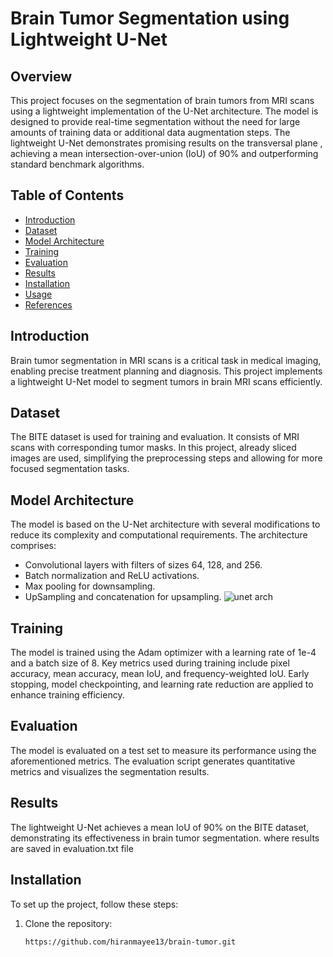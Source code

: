 
# Brain Tumor Segmentation using Lightweight U-Net

## Overview
This project focuses on the segmentation of brain tumors from MRI scans using a lightweight implementation of the U-Net architecture. The model is designed to provide real-time segmentation without the need for large amounts of training data or additional data augmentation steps. The lightweight U-Net demonstrates promising results on the transversal plane , achieving a mean intersection-over-union (IoU) of 90% and outperforming standard benchmark algorithms.

## Table of Contents
- [Introduction](#introduction)
- [Dataset](#dataset)
- [Model Architecture](#model-architecture)
- [Training](#training)
- [Evaluation](#evaluation)
- [Results](#results)
- [Installation](#installation)
- [Usage](#usage)
- [References](#references)

## Introduction
Brain tumor segmentation in MRI scans is a critical task in medical imaging, enabling precise treatment planning and diagnosis. This project implements a lightweight U-Net model to segment tumors in brain MRI scans efficiently.

## Dataset
The BITE dataset is used for training and evaluation. It consists of MRI scans with corresponding tumor masks. In this project, already sliced images are used, simplifying the preprocessing steps and allowing for more focused segmentation tasks.

## Model Architecture
The model is based on the U-Net architecture with several modifications to reduce its complexity and computational requirements. The architecture comprises:
- Convolutional layers with filters of sizes 64, 128, and 256.
- Batch normalization and ReLU activations.
- Max pooling for downsampling.
- UpSampling and concatenation for upsampling.
  ![unet arch](https://github.com/hiranmayee13/brain-tumor/assets/114985598/8de34063-fb40-4886-a89d-86f11606d753)

## Training
The model is trained using the Adam optimizer with a learning rate of 1e-4 and a batch size of 8. Key metrics used during training include pixel accuracy, mean accuracy, mean IoU, and frequency-weighted IoU. Early stopping, model checkpointing, and learning rate reduction are applied to enhance training efficiency.

## Evaluation
The model is evaluated on a test set to measure its performance using the aforementioned metrics. The evaluation script generates quantitative metrics and visualizes the segmentation results.

## Results
The lightweight U-Net achieves a mean IoU of 90% on the BITE dataset, demonstrating its effectiveness in brain tumor segmentation. where results are saved in evaluation.txt file
## Installation
To set up the project, follow these steps:

1. Clone the repository:
   ```bash
   https://github.com/hiranmayee13/brain-tumor.git

